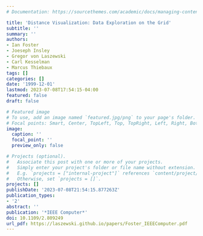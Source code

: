 ```yaml
---
# Documentation: https://sourcethemes.com/academic/docs/managing-content/

title: 'Distance Visualization: Data Exploration on the Grid'
subtitle: ''
summary: ''
authors:
- Ian Foster
- Joeseph Insley
- Gregor von Laszewski
- Carl Kesselman
- Marcus Thiebaux
tags: []
categories: []
date: '1999-12-01'
lastmod: 2023-07-08T17:54:15-04:00
featured: false
draft: false

# Featured image
# To use, add an image named `featured.jpg/png` to your page's folder.
# Focal points: Smart, Center, TopLeft, Top, TopRight, Left, Right, BottomLeft, Bottom, BottomRight.
image:
  caption: ''
  focal_point: ''
  preview_only: false

# Projects (optional).
#   Associate this post with one or more of your projects.
#   Simply enter your project's folder or file name without extension.
#   E.g. `projects = ["internal-project"]` references `content/project/deep-learning/index.md`.
#   Otherwise, set `projects = []`.
projects: []
publishDate: '2023-07-08T21:54:15.877263Z'
publication_types:
- '2'
abstract: ''
publication: '*IEEE Computer*'
doi: 10.1109/2.809249
url_pdf: https://laszewski.github.io/papers/Foster_IEEEComputer.pdf
---
```

